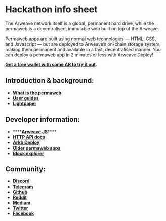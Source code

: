 # Hackathon info sheet

The Arweave network itself is a global, permanent hard drive, while the permaweb is a decentralised, immutable web built on top of the Arweave.

Permaweb apps are built using normal web technologies — HTML, CSS, and Javascript — but are deployed to Arweave’s on-chain storage system, making them permanent and available in a fast, decentralised manner. You can deploy a permaweb app in 2 minutes or less with Arweave Deploy!  


[**Get a free wallet with some AR to try it out**](http://tokens.arweave.org)**.**

## **Introduction & background:**

* [**What is the permaweb**](https://medium.com/arweave-updates/welcome-to-the-permaweb-ce0e6c73ddfb)
* [**User guides**](https://docs.arweave.org/info/)
* [**Lightpaper**](https://www.arweave.org/technology.html) 

## **Developer information:**

* \*\*\*\*[**Arweave JS**](https://github.com/ArweaveTeam/arweave-js)\*\*\*\*
* [**HTTP API docs** ](https://docs.arweave.org/developers/server/http-api)
* [**Arkb Deploy**](https://github.com/textury/arkb)
* [**Older permaweb apps**](http://arweaveapps.com)
* [**Block explorer**](http://viewblock.io/arweave)

## **Community:**

* [**Discord**](https://discordapp.com/invite/DjAFMJc)
* [**Telegram**](https://t.me/arweave)
* [**Github**](https://github.com/arweaveteam)
* [**Reddit**](https://www.reddit.com/r/Arweave/)
* [**Medium**](https://medium.com/@arweave)
* [**Twitter**](https://twitter.com/arweaveteam)
* [**Facebook**](https://www.facebook.com/ArweaveTeam/)

